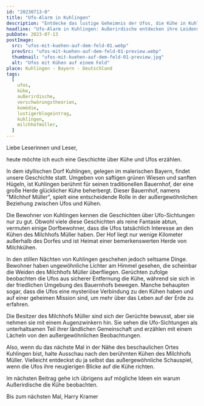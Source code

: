 ```yaml
---
id: "20230713-0"
title: "Ufo-Alarm in Kuhlingen"
description: "Entdecke das lustige Geheimnis der Ufos, die Kühe in Kuhlingen, Bayern, beobachten! Tauche ein in diese skurrile Begegnung zwischen Außerirdischen und bayerischen Kühen und erlebe eine unterhaltsame Geschichte voller Spaß und Verschwörungstheorien."
headline: "Ufo-Alarm in Kuhlingen: Außerirdische entdecken ihre Leidenschaft für bayerische Kühe!"
pubDate: 2023-07-13
postImage:
  src: "ufos-mit-kuehen-auf-dem-feld-01.webp"
  prevSrc: "ufos-mit-kuehen-auf-dem-feld-01-preview.webp"
  thumbnail: "ufos-mit-kuehen-auf-dem-feld-01-preview.jpg"
  alt: "Ufos mit Kühen auf einem Feld"
place: Kuhlingen - Bayern - Deutschland
tags:
  [
    ufos,
    kühe,
    außerirdische,
    verschwörungstheorien,
    komödie,
    lustigerblogeintrag,
    kuhlingen,
    milchhofmüller,
  ]
---
```


Liebe Leserinnen und Leser,

heute möchte ich euch eine Geschichte über Kühe und Ufos erzählen.

In dem idyllischen Dorf Kuhlingen, gelegen im malerischen Bayern, findet unsere Geschichte statt. Umgeben von saftigen grünen Wiesen und sanften Hügeln, ist Kuhlingen berühmt für seinen traditionellen Bauernhof, der eine große Herde glücklicher Kühe beherbergt. Dieser Bauernhof, namens "Milchhof Müller", spielt eine entscheidende Rolle in der außergewöhnlichen Beziehung zwischen Ufos und Kühen.

Die Bewohner von Kuhlingen kennen die Geschichten über Ufo-Sichtungen nur zu gut. Obwohl viele diese Geschichten als reine Fantasie abtun, vermuten einige Dorfbewohner, dass die Ufos tatsächlich Interesse an den Kühen des Milchhofs Müller haben. Der Hof liegt nur wenige Kilometer außerhalb des Dorfes und ist Heimat einer bemerkenswerten Herde von Milchkühen.

In den stillen Nächten von Kuhlingen geschehen jedoch seltsame Dinge. Bewohner haben ungewöhnliche Lichter am Himmel gesehen, die scheinbar die Weiden des Milchhofs Müller überfliegen. Gerüchten zufolge beobachten die Ufos aus sicherer Entfernung die Kühe, während sie sich in der friedlichen Umgebung des Bauernhofs bewegen. Manche behaupten sogar, dass die Ufos eine mysteriöse Verbindung zu den Kühen haben und auf einer geheimen Mission sind, um mehr über das Leben auf der Erde zu erfahren.

Die Besitzer des Milchhofs Müller sind sich der Gerüchte bewusst, aber sie nehmen sie mit einem Augenzwinkern hin. Sie sehen die Ufo-Sichtungen als unterhaltsamen Teil ihrer ländlichen Gemeinschaft und erzählen mit einem Lächeln von den außergewöhnlichen Beobachtungen.

Also, wenn du das nächste Mal in der Nähe des beschaulichen Ortes Kuhlingen bist, halte Ausschau nach den berühmten Kühen des Milchhofs Müller. Vielleicht entdeckst du ja selbst das außergewöhnliche Schauspiel, wenn die Ufos ihre neugierigen Blicke auf die Kühe richten.

Im nächsten Beitrag gehe ich übrigens auf mögliche Ideen ein warum Außerirdische die Kühe beobachten.

Bis zum nächsten Mal,
Harry Kramer
